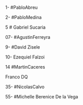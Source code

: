 1- #PabloAbreu

2- #PabloMedina

5 # Gabriel Sucaria

07- #AgustinFerreyra

9- #David Zisele

10- Ezequiel Falzoi

14 #MartinCaceres

Franco DQ

35- #NicolasCalvo

55- #Michelle Berenice De la Vega
